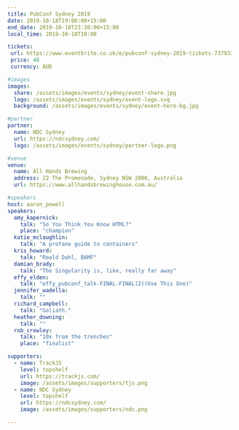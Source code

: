 ```yaml
---
title: PubConf Sydney 2019
date: 2019-10-18T19:00:00+15:00
end_date: 2019-10-18T23:30:00+15:00
local_time: 2019-10-18T19:00

tickets:
 url: https://www.eventbrite.co.uk/e/pubconf-sydney-2019-tickets-73793322815
 price: 40
 currency: AUD

#images
images:
  share: /assets/images/events/sydney/event-share.jpg
  logo: /assets/images/events/sydney/event-logo.svg
  background: /assets/images/events/sydney/event-hero-bg.jpg

#partner
partner:
  name: NDC Sydney
  url: https://ndcsydney.com/
  logo: /assets/images/events/sydney/partner-logo.png

#venue
venue:
  name: All Hands Brewing
  address: 22 The Promenade, Sydney NSW 2000, Australia
  url: https://www.allhandsbrewinghouse.com.au/

#speakers
host: aaron_powell
speakers:
  amy_kapernick:
    talk: "So You Think You Know HTML?"
    place: "champion"
  katie_mclaughlin:
    talk: "A profane guide to containers"
  kris_howard:
    talk: "Roald Dahl, BAMF"
  damian_brady:
    talk: "The Singularity is, like, really far away"
  effy_elden:
    talk: "effy_pubconf_talk-FINAL-FINAL(2)(Use This One)"
  jennifer_wadella:
    talk: ""
  richard_campbell:
    talk: "Goliath."
  heather_downing:
    talk: ""
  rob_crowley:
    talk: "10x from the trenches"
    place: "finalist"

supporters:
  - name: TrackJS
    level: topshelf
    url: https://trackjs.com/
    image: /assets/images/supporters/tjs.png
  - name: NDC Sydney
    level: topshelf
    url: https://ndcsydney.com/
    image: /assets/images/supporters/ndc.png

---
```

